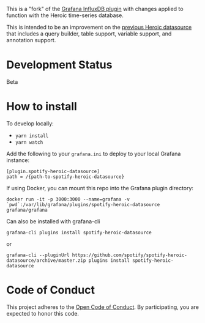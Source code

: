 This is a "fork" of the [Grafana InfluxDB plugin](https://github.com/grafana/grafana/tree/master/public/app/plugins/datasource/influxdb) with changes applied to function with the Heroic time-series database.

This is intended to be an improvement on the [previous Heroic datasource](https://github.com/udoprog/udoprog-heroic-datasource) that includes a query builder, table support, variable support, and annotation support.

# Development Status

Beta

# How to install

To develop locally:
- `yarn install`
- `yarn watch`

Add the following to your `grafana.ini` to deploy to your local Grafana instance:
```
[plugin.spotify-heroic-datasource]
path = /{path-to-spotify-heroic-datasource}
```

If using Docker, you can mount this repo into the Grafana plugin directory:

```
docker run -it -p 3000:3000 --name=grafana -v `pwd`:/var/lib/grafana/plugins/spotify-heroic-datasource grafana/grafana
```

Can also be installed with grafana-cli

`grafana-cli plugins install spotify-heroic-datasource`

or

`grafana-cli --pluginUrl https://github.com/spotify/spotify-heroic-datasource/archive/master.zip plugins install spotify-heroic-datasource`

# Code of Conduct

This project adheres to the [Open Code of Conduct][code-of-conduct]. By participating, you are expected to honor this code.

[code-of-conduct]: https://github.com/spotify/code-of-conduct/blob/master/code-of-conduct.md
